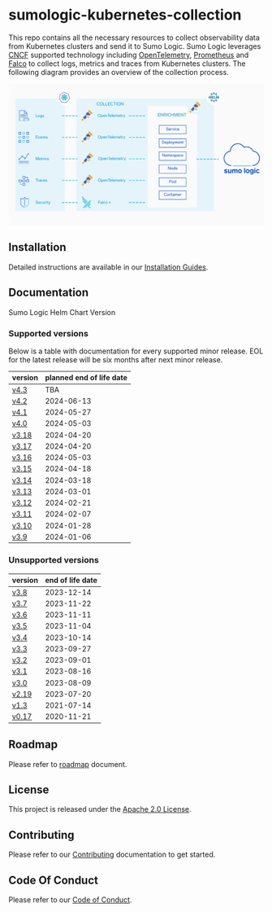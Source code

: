 # sumologic-kubernetes-collection

This repo contains all the necessary resources to collect observability data from Kubernetes clusters and send it to Sumo Logic. Sumo Logic
leverages [CNCF](https://www.cncf.io) supported technology including [OpenTelemetry](https://opentelemetry.io),
[Prometheus](https://prometheus.io) and [Falco](https://www.falco.org/) to collect logs, metrics and traces from Kubernetes clusters. The
following diagram provides an overview of the collection process.

![overview](/images/overview-v4.png)

## Installation

Detailed instructions are available in our [Installation Guides](/docs/installation.md).

## Documentation

Sumo Logic Helm Chart Version

### Supported versions

Below is a table with documentation for every supported minor release. EOL for the latest release will be six months after next minor
release.

| version                                                                                                 | planned end of life date |
| ------------------------------------------------------------------------------------------------------- | ------------------------ |
| [v4.3](https://github.com/SumoLogic/sumologic-kubernetes-collection/tree/release-v4.3/docs/README.md)   | TBA                      |
| [v4.2](https://github.com/SumoLogic/sumologic-kubernetes-collection/tree/release-v4.2/docs/README.md)   | 2024-06-13               |
| [v4.1](https://github.com/SumoLogic/sumologic-kubernetes-collection/tree/release-v4.1/docs/README.md)   | 2024-05-27               |
| [v4.0](https://github.com/SumoLogic/sumologic-kubernetes-collection/tree/release-v4.0/docs/README.md)   | 2024-05-03               |
| [v3.18](https://github.com/SumoLogic/sumologic-kubernetes-collection/tree/release-v3.18/docs/README.md) | 2024-04-20               |
| [v3.17](https://github.com/SumoLogic/sumologic-kubernetes-collection/tree/release-v3.17/docs/README.md) | 2024-04-20               |
| [v3.16](https://github.com/SumoLogic/sumologic-kubernetes-collection/tree/release-v3.16/docs/README.md) | 2024-05-03               |
| [v3.15](https://github.com/SumoLogic/sumologic-kubernetes-collection/tree/release-v3.15/docs/README.md) | 2024-04-18               |
| [v3.14](https://github.com/SumoLogic/sumologic-kubernetes-collection/tree/release-v3.14/docs/README.md) | 2024-03-18               |
| [v3.13](https://github.com/SumoLogic/sumologic-kubernetes-collection/tree/release-v3.13/docs/README.md) | 2024-03-01               |
| [v3.12](https://github.com/SumoLogic/sumologic-kubernetes-collection/tree/release-v3.12/docs/README.md) | 2024-02-21               |
| [v3.11](https://github.com/SumoLogic/sumologic-kubernetes-collection/tree/release-v3.11/docs/README.md) | 2024-02-07               |
| [v3.10](https://github.com/SumoLogic/sumologic-kubernetes-collection/tree/release-v3.10/docs/README.md) | 2024-01-28               |
| [v3.9](https://github.com/SumoLogic/sumologic-kubernetes-collection/tree/release-v3.9/docs/README.md)   | 2024-01-06               |

### Unsupported versions

| version                                                                                                   | end of life date |
| --------------------------------------------------------------------------------------------------------- | ---------------- |
| [v3.8](https://github.com/SumoLogic/sumologic-kubernetes-collection/tree/release-v3.8/docs/README.md)     | 2023-12-14       |
| [v3.7](https://github.com/SumoLogic/sumologic-kubernetes-collection/tree/release-v3.7/docs/README.md)     | 2023-11-22       |
| [v3.6](https://github.com/SumoLogic/sumologic-kubernetes-collection/tree/release-v3.6/docs/README.md)     | 2023-11-11       |
| [v3.5](https://github.com/SumoLogic/sumologic-kubernetes-collection/tree/release-v3.5/docs/README.md)     | 2023-11-04       |
| [v3.4](https://github.com/SumoLogic/sumologic-kubernetes-collection/tree/release-v3.4/docs/README.md)     | 2023-10-14       |
| [v3.3](https://github.com/SumoLogic/sumologic-kubernetes-collection/tree/release-v3.3/docs/README.md)     | 2023-09-27       |
| [v3.2](https://github.com/SumoLogic/sumologic-kubernetes-collection/tree/release-v3.2/docs/README.md)     | 2023-09-01       |
| [v3.1](https://github.com/SumoLogic/sumologic-kubernetes-collection/tree/release-v3.1/docs/README.md)     | 2023-08-16       |
| [v3.0](https://github.com/SumoLogic/sumologic-kubernetes-collection/tree/release-v3.0/docs/README.md)     | 2023-08-09       |
| [v2.19](https://github.com/SumoLogic/sumologic-kubernetes-collection/tree/release-v2.19/deploy/README.md) | 2023-07-20       |
| [v1.3](https://github.com/SumoLogic/sumologic-kubernetes-collection/tree/release-v1.3/deploy/README.md)   | 2021-07-14       |
| [v0.17](https://github.com/SumoLogic/sumologic-kubernetes-collection/tree/release-v0.17/deploy/README.md) | 2020-11-21       |

## Roadmap

Please refer to [roadmap](ROADMAP.md) document.

## License

This project is released under the [Apache 2.0 License](./LICENSE).

## Contributing

Please refer to our [Contributing](./CONTRIBUTING.md) documentation to get started.

## Code Of Conduct

Please refer to our [Code of Conduct](CODE_OF_CONDUCT.md).
